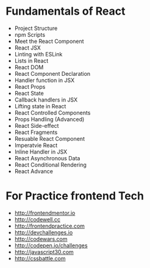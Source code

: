 
# Fundamentals of React
- Project Structure
- npm Scripts
- Meet the React Component
- React JSX
- Linting with ESLink
- Lists in React
- React DOM
- React Component Declaration
- Handler function in JSX
- React Props
- React State
- Callback handlers in JSX
- Lifting state in React
- React Controlled Components
- Props Handling (Advanced)
- React Side-effect
- React Fragments
- Resuable React Component
- Imperatvie React
- Inline Handler in JSX
- React Asynchronous Data
- React Conditional Rendering
- React Advance

# For Practice frontend Tech
- http://frontendmentor.io
- http://codewell.cc
- http://frontendpractice.com
- http://devchallenges.io
- http://codewars.com
- http://codepen.io/challenges
- http://javascript30.com
- http://cssbattle.com
